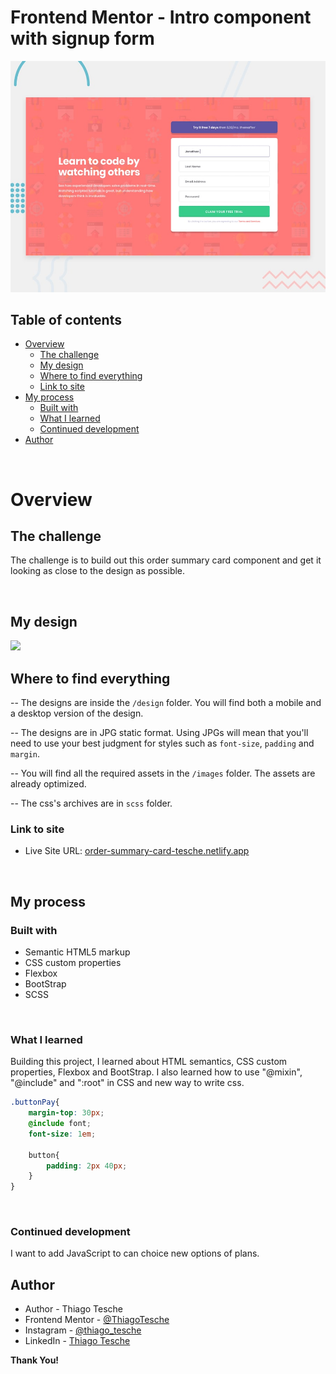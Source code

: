 # Frontend Mentor - Intro component with signup form

![Design preview for the Order summary card coding challenge](./design/desktop-preview.jpg)

## Table of contents

- [Overview](#overview)
  - [The challenge](#the-challenge)
  - [My design](#my-design)
  - [Where to find everything](#where-to-find-everything)
  - [Link to site](#link-to-site)
- [My process](#my-process)
  - [Built with](#built-with)
  - [What I learned](#what-i-learned)
  - [Continued development](#continued-development)
- [Author](#author)

<br>

# Overview

## The challenge

The challenge is to build out this order summary card component and get it looking as close to the design as possible.

<br>

## My design

![](./design/my-desktop-design.jpg)

## Where to find everything

-- The designs are inside the `/design` folder. You will find both a mobile and a desktop version of the design. 

-- The designs are in JPG static format. Using JPGs will mean that you'll need to use your best judgment for styles such as `font-size`, `padding` and `margin`. 

-- You will find all the required assets in the `/images` folder. The assets are already optimized.

-- The css's archives are in `scss` folder.

### Link to site

- Live Site URL: [order-summary-card-tesche.netlify.app](https://order-summary-card-tesche.netlify.app/)

<br>

## My process

### Built with

- Semantic HTML5 markup
- CSS custom properties
- Flexbox
- BootStrap
- SCSS

<br>

### What I learned

Building this project, I learned about HTML semantics, CSS custom properties, Flexbox and BootStrap. I also learned how to use "@mixin", "@include" and ":root" in CSS and new way to write css. 

```css
.buttonPay{
    margin-top: 30px;
    @include font;
    font-size: 1em;

    button{
        padding: 2px 40px;
    }
}
```
<br>

### Continued development

I want to add JavaScript to can choice new options of plans.
<br>
## Author

- Author - Thiago Tesche
- Frontend Mentor - [@ThiagoTesche](https://www.frontendmentor.io/profile/ThiagoTesche)
- Instagram - [@thiago_tesche](https://www.instagram.com/thiago_tesche/)
- LinkedIn - [Thiago Tesche](https://www.linkedin.com/in/thiago-tesche-996b52213/)


<strong>Thank You!</strong>